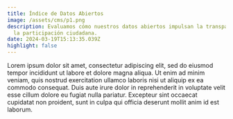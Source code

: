 ```yaml
---
title: Índice de Datos Abiertos
image: /assets/cms/p1.png
description: Evaluamos cómo nuestros datos abiertos impulsan la transparencia y
  la participación ciudadana.
date: 2024-03-19T15:13:35.039Z
highlight: false
---
```

<!--StartFragment-->

Lorem ipsum dolor sit amet, consectetur adipiscing elit, sed do eiusmod tempor incididunt ut labore et dolore magna aliqua. Ut enim ad minim veniam, quis nostrud exercitation ullamco laboris nisi ut aliquip ex ea commodo consequat. Duis aute irure dolor in reprehenderit in voluptate velit esse cillum dolore eu fugiat nulla pariatur. Excepteur sint occaecat cupidatat non proident, sunt in culpa qui officia deserunt mollit anim id est laborum.

<!--EndFragment-->